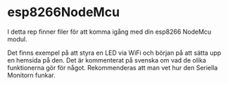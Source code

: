 # esp8266NodeMcu

<p>I detta rep finner filer för att komma igång med din esp8266 NodeMcu modul.</p>
<b></b>
<p>Det finns exempel på att styra en LED via WiFi och början på att sätta upp en hemsida på den.
Det är kommenterat på svenska om vad de olika funktionerna gör för något. Rekommenderas att man vet hur den
Seriella Monitorn funkar.</p>
